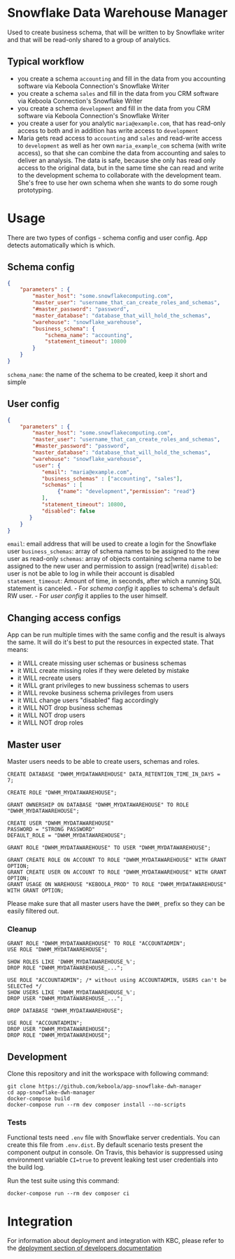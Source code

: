 # Snowflake Data Warehouse Manager

Used to create business schema, that will be written to by Snowflake writer and that will be read-only shared to a group of analytics. 

## Typical workflow

* you create a schema `accounting` and fill in the data from you accounting software via Keboola Connection's Snowflake Writer
* you create a schema `sales` and fill in the data from you CRM software via Keboola Connection's Snowflake Writer
* you create a schema `development` and fill in the data from you CRM software via Keboola Connection's Snowflake Writer
* you create a user for you analytic `maria@example.com`, that has read-only access to both and in addition has write access to `development`
* Maria gets read access to `accounting` and `sales` and read-write access to `development` as well as her own `maria_example_com` schema (with write access), so that she can combine the data from accounting and sales to deliver an analysis. The data is safe, because she only has read only access to the original data, but in the same time she can read and write to the development schema to collaborate with the development team. She's free to use her own schema when she wants to do some rough prototyping.

# Usage

There are two types of configs - schema config and user config. App detects automatically which is which. 

## Schema config
```json
{
    "parameters" : {
        "master_host": "some.snowflakecomputing.com",
        "master_user": "username_that_can_create_roles_and_schemas",
        "#master_password": "password",
        "master_database": "database_that_will_hold_the_schemas",
        "warehouse": "snowflake_warehouse",
        "business_schema": {
            "schema_name": "accounting",
            "statement_timeout": 10800
        }
    }
}
```

`schema_name`: the name of the schema to be created, keep it short and simple

## User config
```json
{
    "parameters" : {
        "master_host": "some.snowflakecomputing.com",
        "master_user": "username_that_can_create_roles_and_schemas",
        "#master_password": "password",
        "master_database": "database_that_will_hold_the_schemas",
        "warehouse": "snowflake_warehouse",
        "user": {
           "email": "maria@example.com",
           "business_schemas" : ["accounting", "sales"],
           "schemas" : [
                {"name": "development","permission": "read"}
           ],
           "statement_timeout": 10800,
           "disabled": false
       }
    }
}
```

`email`: email address that will be used to create a login for the Snowflake user
`business_schemas`: array of schema names to be assigned to the new user as read-only
`schemas`: array of objects containing schema name to be assigned to the new user and permission to assign (read|write)
`disabled`: user is not be able to log in while their account is disabled
`statement_timeout`: Amount of time, in seconds, after which a running SQL statement is canceled.
    - For *schema config* it applies to schema's default RW user.
    - For *user config* it applies to the user himself.

## Changing access configs

App can be run multiple times with the same config and the result is always the same. It will do it's best to put the resources in expected state. That means:

* it WILL create missing user schemas or business schemas 
* it WILL create missing roles if they were deleted by mistake
* it WILL recreate users
* it WILL grant privileges to new bussiness schemas to users
* it WILL revoke business schema privileges from users
* it WILL change users "disabled" flag accordingly
* it WILL NOT drop business schemas  
* it WILL NOT drop users
* it WILL NOT drop roles

## Master user

Master users needs to be able to create users, schemas and roles.  

```
CREATE DATABASE "DWHM_MYDATAWAREHOUSE" DATA_RETENTION_TIME_IN_DAYS = 7;

CREATE ROLE "DWHM_MYDATAWAREHOUSE";

GRANT OWNERSHIP ON DATABASE "DWHM_MYDATAWAREHOUSE" TO ROLE "DWHM_MYDATAWAREHOUSE";

CREATE USER "DWHM_MYDATAWAREHOUSE"
PASSWORD = "STRONG PASSWORD"
DEFAULT_ROLE = "DWHM_MYDATAWAREHOUSE";

GRANT ROLE "DWHM_MYDATAWAREHOUSE" TO USER "DWHM_MYDATAWAREHOUSE";

GRANT CREATE ROLE ON ACCOUNT TO ROLE "DWHM_MYDATAWAREHOUSE" WITH GRANT OPTION;
GRANT CREATE USER ON ACCOUNT TO ROLE "DWHM_MYDATAWAREHOUSE" WITH GRANT OPTION;
GRANT USAGE ON WAREHOUSE "KEBOOLA_PROD" TO ROLE "DWHM_MYDATAWAREHOUSE" WITH GRANT OPTION;
```

Please make sure that all master users have the `DWHM_` prefix so they can be easily filtered out.  
### Cleanup

```
GRANT ROLE "DWHM_MYDATAWAREHOUSE" TO ROLE "ACCOUNTADMIN";
USE ROLE "DWHM_MYDATAWAREHOUSE";

SHOW ROLES LIKE 'DWHM_MYDATAWAREHOUSE_%';
DROP ROLE "DWHM_MYDATAWAREHOUSE_...";

USE ROLE "ACCOUNTADMIN"; /* without using ACCOUNTADMIN, USERS can't be SELECTed */
SHOW USERS LIKE 'DWHM_MYDATAWAREHOUSE_%';
DROP USER "DWHM_MYDATAWAREHOUSE_...";

DROP DATABASE "DWHM_MYDATAWAREHOUSE";

USE ROLE "ACCOUNTADMIN";
DROP USER "DWHM_MYDATAWAREHOUSE";
DROP ROLE "DWHM_MYDATAWAREHOUSE";
```

## Development
 
Clone this repository and init the workspace with following command:

```
git clone https://github.com/keboola/app-snowflake-dwh-manager
cd app-snowflake-dwh-manager
docker-compose build
docker-compose run --rm dev composer install --no-scripts
```

### Tests

Functional tests need `.env` file with Snowflake server credentials. You can create this file from `.env.dist`. By default scenario tests present the component output in console. On Travis, this behavior is suppressed using environment variable `CI=true` to prevent leaking test user credentials into the build log. 

Run the test suite using this command:

```
docker-compose run --rm dev composer ci
```
 
# Integration

For information about deployment and integration with KBC, please refer to the [deployment section of developers documentation](https://developers.keboola.com/extend/component/deployment/) 
